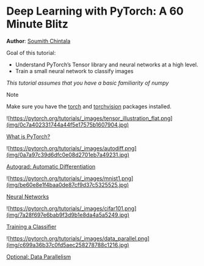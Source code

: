 

# Deep Learning with PyTorch: A 60 Minute Blitz

**Author**: [Soumith Chintala](http://soumith.ch)

Goal of this tutorial:

*   Understand PyTorch’s Tensor library and neural networks at a high level.
*   Train a small neural network to classify images

_This tutorial assumes that you have a basic familiarity of numpy_

Note

Make sure you have the [torch](https://github.com/pytorch/pytorch) and [torchvision](https://github.com/pytorch/vision) packages installed.

![https://pytorch.org/tutorials/_images/tensor_illustration_flat.png](img/0c7a402331744a44f5e17575b1607904.jpg)

[What is PyTorch?](blitz/tensor_tutorial.html#sphx-glr-beginner-blitz-tensor-tutorial-py)

![https://pytorch.org/tutorials/_images/autodiff.png](img/0a7a97c39d6dfc0e08d2701eb7a49231.jpg)

[Autograd: Automatic Differentiation](blitz/autograd_tutorial.html#sphx-glr-beginner-blitz-autograd-tutorial-py)

![https://pytorch.org/tutorials/_images/mnist1.png](img/be60e8e1f4baa0de87cf9d37c5325525.jpg)

[Neural Networks](blitz/neural_networks_tutorial.html#sphx-glr-beginner-blitz-neural-networks-tutorial-py)

![https://pytorch.org/tutorials/_images/cifar101.png](img/7a28f697e6bab9f3d9b1e8da4a5a5249.jpg)

[Training a Classifier](blitz/cifar10_tutorial.html#sphx-glr-beginner-blitz-cifar10-tutorial-py)

![https://pytorch.org/tutorials/_images/data_parallel.png](img/c699a36b37c0fd5aec258278788c1216.jpg)

[Optional: Data Parallelism](blitz/data_parallel_tutorial.html#sphx-glr-beginner-blitz-data-parallel-tutorial-py)

